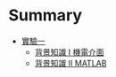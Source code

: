 # Summary

* [實驗一](exp01\intro.md)
    * [背景知識 I 機電介面](exp01\knowage.md)
    * [背景知識 II MATLAB](exp01\knowage2.md)
